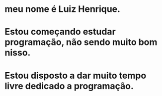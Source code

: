 # meu nome é Luiz Henrique. 
# Estou começando estudar programação, não sendo muito bom nisso. 
# Estou disposto a dar muito tempo livre dedicado a programação.

